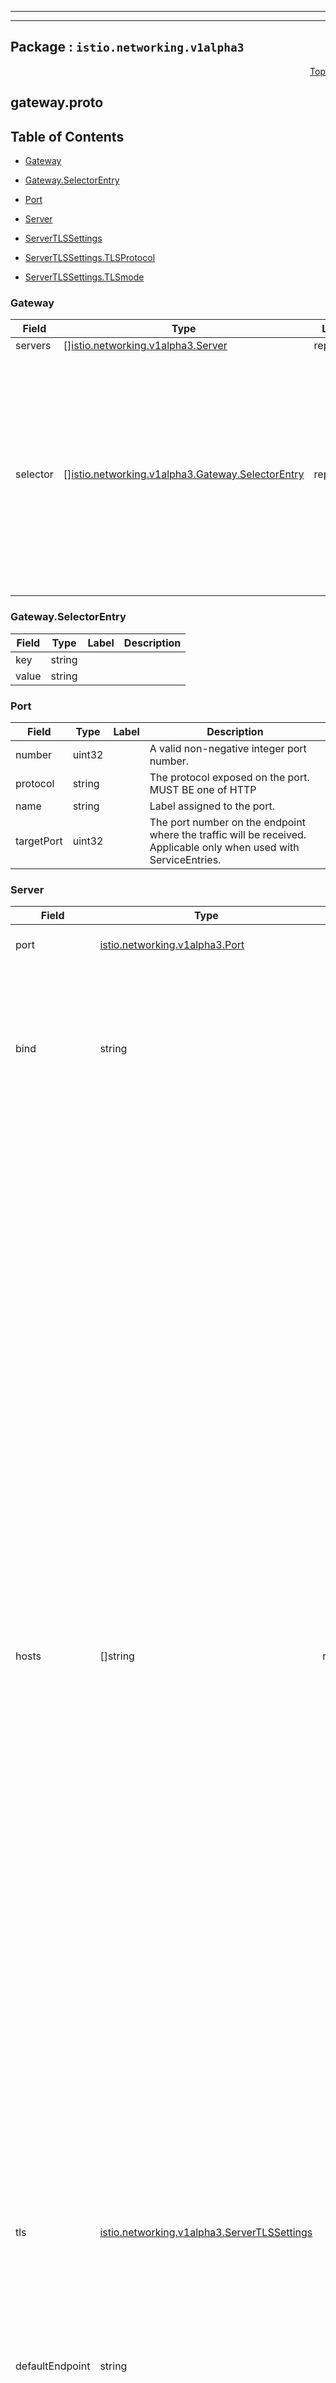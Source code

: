 
---

---

## Package : `istio.networking.v1alpha3`



<a name="top"></a>

<a name="API Reference for gateway.proto"></a>
<p align="right"><a href="#top">Top</a></p>

## gateway.proto


## Table of Contents
  - [Gateway](#istio.networking.v1alpha3.Gateway)
  - [Gateway.SelectorEntry](#istio.networking.v1alpha3.Gateway.SelectorEntry)
  - [Port](#istio.networking.v1alpha3.Port)
  - [Server](#istio.networking.v1alpha3.Server)
  - [ServerTLSSettings](#istio.networking.v1alpha3.ServerTLSSettings)

  - [ServerTLSSettings.TLSProtocol](#istio.networking.v1alpha3.ServerTLSSettings.TLSProtocol)
  - [ServerTLSSettings.TLSmode](#istio.networking.v1alpha3.ServerTLSSettings.TLSmode)






<a name="istio.networking.v1alpha3.Gateway"></a>

### Gateway



| Field | Type | Label | Description |
| ----- | ---- | ----- | ----------- |
| servers | [][istio.networking.v1alpha3.Server](.././istio.io.api.networking.v1alpha3.gateway#istio.networking.v1alpha3.Server) | repeated | A list of server specifications. |
  | selector | [][istio.networking.v1alpha3.Gateway.SelectorEntry](.././istio.io.api.networking.v1alpha3.gateway#istio.networking.v1alpha3.Gateway.SelectorEntry) | repeated | One or more labels that indicate a specific set of pods/VMs on which this gateway configuration should be applied. By default workloads are searched across all namespaces based on label selectors. This implies that a gateway resource in the namespace "foo" can select pods in the namespace "bar" based on labels. This behavior can be controlled via the PILOT_SCOPE_GATEWAY_TO_NAMESPACE environment variable in istiod. If this variable is set to true, the scope of label search is restricted to the configuration namespace in which the the resource is present. In other words, the Gateway resource must reside in the same namespace as the gateway workload instance. If selector is nil, the Gateway will be applied to all workloads. |
  





<a name="istio.networking.v1alpha3.Gateway.SelectorEntry"></a>

### Gateway.SelectorEntry



| Field | Type | Label | Description |
| ----- | ---- | ----- | ----------- |
| key | string |  |  |
  | value | string |  |  |
  





<a name="istio.networking.v1alpha3.Port"></a>

### Port



| Field | Type | Label | Description |
| ----- | ---- | ----- | ----------- |
| number | uint32 |  | A valid non-negative integer port number. |
  | protocol | string |  | The protocol exposed on the port. MUST BE one of HTTP|HTTPS|GRPC|HTTP2|MONGO|TCP|TLS. TLS implies the connection will be routed based on the SNI header to the destination without terminating the TLS connection. |
  | name | string |  | Label assigned to the port. |
  | targetPort | uint32 |  | The port number on the endpoint where the traffic will be received. Applicable only when used with ServiceEntries. |
  





<a name="istio.networking.v1alpha3.Server"></a>

### Server



| Field | Type | Label | Description |
| ----- | ---- | ----- | ----------- |
| port | [istio.networking.v1alpha3.Port](.././istio.io.api.networking.v1alpha3.gateway#istio.networking.v1alpha3.Port) |  | The Port on which the proxy should listen for incoming connections. |
  | bind | string |  | $hide_from_docs The ip or the Unix domain socket to which the listener should be bound to. Format: `x.x.x.x` or `unix:///path/to/uds` or `unix://@foobar` (Linux abstract namespace). When using Unix domain sockets, the port number should be 0. |
  | hosts | []string | repeated | One or more hosts exposed by this gateway. While typically applicable to HTTP services, it can also be used for TCP services using TLS with SNI. A host is specified as a `dnsName` with an optional `namespace/` prefix. The `dnsName` should be specified using FQDN format, optionally including a wildcard character in the left-most component (e.g., `prod/*.example.com`). Set the `dnsName` to `*` to select all `VirtualService` hosts from the specified namespace (e.g.,`prod/*`).<br>The `namespace` can be set to `*` or `.`, representing any or the current namespace, respectively. For example, `*/foo.example.com` selects the service from any available namespace while `./foo.example.com` only selects the service from the namespace of the sidecar. The default, if no `namespace/` is specified, is `*/`, that is, select services from any namespace. Any associated `DestinationRule` in the selected namespace will also be used.<br>A `VirtualService` must be bound to the gateway and must have one or more hosts that match the hosts specified in a server. The match could be an exact match or a suffix match with the server's hosts. For example, if the server's hosts specifies `*.example.com`, a `VirtualService` with hosts `dev.example.com` or `prod.example.com` will match. However, a `VirtualService` with host `example.com` or `newexample.com` will not match.<br>NOTE: Only virtual services exported to the gateway's namespace (e.g., `exportTo` value of `*`) can be referenced. Private configurations (e.g., `exportTo` set to `.`) will not be available. Refer to the `exportTo` setting in `VirtualService`, `DestinationRule`, and `ServiceEntry` configurations for details. |
  | tls | [istio.networking.v1alpha3.ServerTLSSettings](.././istio.io.api.networking.v1alpha3.gateway#istio.networking.v1alpha3.ServerTLSSettings) |  | Set of TLS related options that govern the server's behavior. Use these options to control if all http requests should be redirected to https, and the TLS modes to use. |
  | defaultEndpoint | string |  | The loopback IP endpoint or Unix domain socket to which traffic should be forwarded to by default. Format should be `127.0.0.1:PORT` or `unix:///path/to/socket` or `unix://@foobar` (Linux abstract namespace). NOT IMPLEMENTED. $hide_from_docs |
  | name | string |  | An optional name of the server, when set must be unique across all servers. This will be used for variety of purposes like prefixing stats generated with this name etc. |
  





<a name="istio.networking.v1alpha3.ServerTLSSettings"></a>

### ServerTLSSettings



| Field | Type | Label | Description |
| ----- | ---- | ----- | ----------- |
| httpsRedirect | bool |  | If set to true, the load balancer will send a 301 redirect for all http connections, asking the clients to use HTTPS. |
  | mode | [istio.networking.v1alpha3.ServerTLSSettings.TLSmode](.././istio.io.api.networking.v1alpha3.gateway#istio.networking.v1alpha3.ServerTLSSettings.TLSmode) |  | Optional: Indicates whether connections to this port should be secured using TLS. The value of this field determines how TLS is enforced. |
  | serverCertificate | string |  | REQUIRED if mode is `SIMPLE` or `MUTUAL`. The path to the file holding the server-side TLS certificate to use. |
  | privateKey | string |  | REQUIRED if mode is `SIMPLE` or `MUTUAL`. The path to the file holding the server's private key. |
  | caCertificates | string |  | REQUIRED if mode is `MUTUAL`. The path to a file containing certificate authority certificates to use in verifying a presented client side certificate. |
  | credentialName | string |  | For gateways running on Kubernetes, the name of the secret that holds the TLS certs including the CA certificates. Applicable only on Kubernetes. The secret (of type `generic`) should contain the following keys and values: `key: <privateKey>` and `cert: <serverCert>`. For mutual TLS,  `cacert: <CACertificate>` can be provided in the same secret or  a separate secret named `<secret>-cacert`. Secret of type tls for server certificates along with ca.crt key for CA certificates is also supported. Only one of server certificates and CA certificate or credentialName can be specified. |
  | subjectAltNames | []string | repeated | A list of alternate names to verify the subject identity in the certificate presented by the client. |
  | verifyCertificateSpki | []string | repeated | An optional list of base64-encoded SHA-256 hashes of the SKPIs of authorized client certificates. Note: When both verify_certificate_hash and verify_certificate_spki are specified, a hash matching either value will result in the certificate being accepted. |
  | verifyCertificateHash | []string | repeated | An optional list of hex-encoded SHA-256 hashes of the authorized client certificates. Both simple and colon separated formats are acceptable. Note: When both verify_certificate_hash and verify_certificate_spki are specified, a hash matching either value will result in the certificate being accepted. |
  | minProtocolVersion | [istio.networking.v1alpha3.ServerTLSSettings.TLSProtocol](.././istio.io.api.networking.v1alpha3.gateway#istio.networking.v1alpha3.ServerTLSSettings.TLSProtocol) |  | Optional: Minimum TLS protocol version. |
  | maxProtocolVersion | [istio.networking.v1alpha3.ServerTLSSettings.TLSProtocol](.././istio.io.api.networking.v1alpha3.gateway#istio.networking.v1alpha3.ServerTLSSettings.TLSProtocol) |  | Optional: Maximum TLS protocol version. |
  | cipherSuites | []string | repeated | Optional: If specified, only support the specified cipher list. Otherwise default to the default cipher list supported by Envoy. |
  




 <!-- end messages -->


<a name="istio.networking.v1alpha3.ServerTLSSettings.TLSProtocol"></a>

### ServerTLSSettings.TLSProtocol


| Name | Number | Description |
| ---- | ------ | ----------- |
| TLS_AUTO | 0 | Automatically choose the optimal TLS version. |
| TLSV1_0 | 1 | TLS version 1.0 |
| TLSV1_1 | 2 | TLS version 1.1 |
| TLSV1_2 | 3 | TLS version 1.2 |
| TLSV1_3 | 4 | TLS version 1.3 |



<a name="istio.networking.v1alpha3.ServerTLSSettings.TLSmode"></a>

### ServerTLSSettings.TLSmode


| Name | Number | Description |
| ---- | ------ | ----------- |
| PASSTHROUGH | 0 | The SNI string presented by the client will be used as the match criterion in a VirtualService TLS route to determine the destination service from the service registry. |
| SIMPLE | 1 | Secure connections with standard TLS semantics. |
| MUTUAL | 2 | Secure connections to the downstream using mutual TLS by presenting server certificates for authentication. |
| AUTO_PASSTHROUGH | 3 | Similar to the passthrough mode, except servers with this TLS mode do not require an associated VirtualService to map from the SNI value to service in the registry. The destination details such as the service/subset/port are encoded in the SNI value. The proxy will forward to the upstream (Envoy) cluster (a group of endpoints) specified by the SNI value. This server is typically used to provide connectivity between services in disparate L3 networks that otherwise do not have direct connectivity between their respective endpoints. Use of this mode assumes that both the source and the destination are using Istio mTLS to secure traffic. |
| ISTIO_MUTUAL | 4 | Secure connections from the downstream using mutual TLS by presenting server certificates for authentication.  Compared to Mutual mode, this mode uses certificates, representing gateway workload identity, generated automatically by Istio for mTLS authentication. When this mode is used, all other fields in `TLSOptions` should be empty. |


 <!-- end enums -->

 <!-- end HasExtensions -->

 <!-- end services -->

